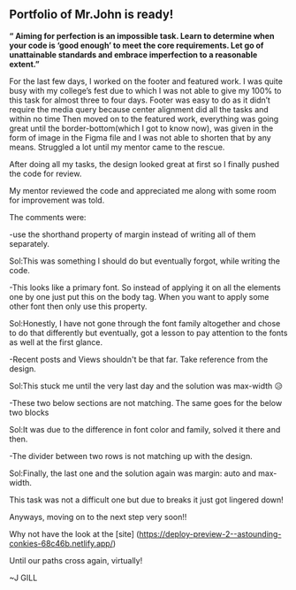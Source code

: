 ## Portfolio of Mr.John is ready! 
**“ Aiming for perfection is an impossible task. Learn to determine when your code is ‘good enough’ to meet the core requirements. Let go of unattainable standards and embrace imperfection to a reasonable extent.”**

For the last few days, I worked on the footer and featured work. I was quite busy with my college’s fest due to which I was not able to give my 100% to this task for almost three to four days.   Footer was easy to do as it didn’t require the media query because center alignment did all the tasks and within no time Then moved on to the featured work, everything was going great until the border-bottom(which I got to know now), was given in the form of image in the Figma file and I was not able to shorten that by any means. Struggled a lot until my mentor came to the rescue.

After doing all my tasks, the design looked great at first so I finally pushed the code for review.

My mentor reviewed the code and appreciated me along with some room for improvement was told.

The comments were:

-use the shorthand property of margin instead of writing all of them separately.

Sol:This was something I should do but eventually forgot, while writing the code.

-This looks like a primary font. So instead of applying it on all the elements one by one just put this on the body tag. When you want to apply some other font then only use this property.

Sol:Honestly, I have not gone through the font family altogether and chose to do that differently but eventually, got a lesson to pay attention to the fonts as well at the first glance. 

-Recent posts and Views shouldn't be that far. Take reference from the design.

Sol:This stuck me until the very last day and the solution was max-width 😥

-These two below sections are not matching. The same goes for the below two blocks

Sol:It was due to the difference in font color and family, solved it there and then.

-The divider between two rows is not matching up with the design.

Sol:Finally, the last one and the solution again was margin: auto and max-width.

This task was not a difficult one but due to breaks it just got lingered down!

Anyways, moving on to the next step very soon!!

Why not have the look at the [site] (https://deploy-preview-2--astounding-conkies-68c46b.netlify.app/)

Until our paths cross again, virtually!

~J GILL
